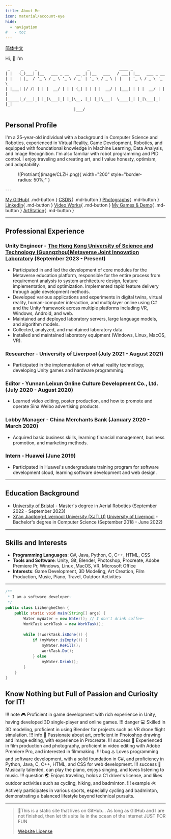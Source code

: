 ```yaml
---
title: About Me
icon: material/account-eye
hide:
  - navigation
#   - toc
---
```

[简体中文](./index.md)

Hi, 👋 I'm

```
 _     _     _                      _             ____ _  
| |   (_)___| |__   ___ _ __   __ _| |__   ___   / ___| |__   ___ _ __  
| |   | |_  / '_ \ / _ \ '_ \ / _` | '_ \ / _ \ | |   | '_ \ / _ \ '_ \ 
| |___| |/ /| | | |  __/ | | | (_| | | | |  __/ | |___| | | |  __/ | | |
|_____|_/___|_| |_|\___|_| |_|\__, |_| |_|\___|  \____|_| |_|\___|_| |_|
                              |___/            
```

<!-- <url id="cusiu8im52t17mknkgng" type="url" status="parsed" title="Text to ASCII: The best ASCII Art Generator & Maker" wc="3438">https://www.asciiart.eu/text-to-ascii-art  </url>  -->

## Personal Profile

I'm a 25-year-old individual with a background in Computer Science and Robotics, experienced in Virtual Reality, Game Development, Robotics, and equipped with foundational knowledge in Machine Learning, Data Analysis, and Image Recognition. I'm also familiar with robot programming and PID control. I enjoy traveling and creating art, and I value honesty, optimism, and adaptability.

<figure markdown>
![Protriant](image/CLZH.png){ width="200" style="border-radius: 50%;" }
</figure>
---

[My GitHub](https://github.com/Lizhenghe-Chen){ .md-button }
[CSDN](https://blog.csdn.net/weixin_46146935?type=blog){ .md-button }
[Photographs](https://bunnychen.tuchong.com/){ .md-button }
[LinkedIn](https://www.linkedin.com/in/lizhenghe-chen){ .md-button }
[Video Works](https://space.bilibili.com/34871506){ .md-button }
[My Games &amp; Demo](./myGames.md){ .md-button }
[ArtStation](https://www.artstation.com/lizhenghe_chen){ .md-button }

---

## Professional Experience

### **Unity Engineer** - [The Hong Kong University of Science and Technology (Guangzhou)](https://www.hkust-gz.edu.cn/)[Metaverse Joint Innovation Laboratory](./MetaverseJointInnovationLaboratory/index.md) (September 2023 - Present)

* Participated in and led the development of core modules for the Metaverse education platform, responsible for the entire process from requirement analysis to system architecture design, feature implementation, and optimization. Implemented rapid feature delivery through agile development methods.
* Developed various applications and experiments in digital twins, virtual reality, human-computer interaction, and multiplayer online using C# and the Unity framework across multiple platforms including VR, Windows, Android, and web.
* Maintained and deployed laboratory servers, large language models, and algorithm models.
* Collected, analyzed, and maintained laboratory data.
* Installed and maintained laboratory equipment (Windows, Linux, MacOS, VR).

### **Researcher** - University of Liverpool (July 2021 - August 2021)

* Participated in the implementation of virtual reality technology, developing Unity games and hardware programming.

### **Editor** - Yunnan Leixun Online Culture Development Co., Ltd. (July 2020 - August 2020)

* Learned video editing, poster production, and how to promote and operate Sina Weibo advertising products.

### **Lobby Manager** - China Merchants Bank (January 2020 - March 2020)

* Acquired basic business skills, learning financial management, business promotion, and marketing methods.

### **Intern** - Huawei (June 2019)

* Participated in Huawei's undergraduate training program for software development cloud, learning software development and web design.

---

## Education Background

* [University of Bristol](https://www.bristol.ac.uk/) - Master's degree in Aerial Robotics (September 2022 - September 2023)
* [Xi&#39;an Jiaotong-Liverpool University (XJTLU)](https://www.xjtlu.edu.cn/) [University of Liverpool](https://www.liverpool.ac.uk/) - Bachelor's degree in Computer Science (September 2018 - June 2022)

---

## Skills and Interests

* **Programming Languages**: C#, Java, Python, C, C++, HTML, CSS
* **Tools and Software**: Unity, Git, Blender, Photoshop, Procreate, Adobe Premiere Pr, Windows, Linux ,MacOS, VR, Microsoft Office
* **Interests**: Game Development, 3D Modeling, Art Creation, Film Production, Music, Piano, Travel, Outdoor Activities

---

<!-- 
## Projects and Works

* **3D Game Development**: Developed 3D single-player and online games.
* **VR Projects**: Developed VR drone flight simulation projects using Blender and Unity.
* **Film Production**: Proficient in video editing with Adobe Premiere Pro, participated in film production projects.

--- -->

```java
/**
 * I am a software developer~
 */
public class LizhengheChen {
    public static void main(String[] args) {
        Water myWater = new Water(); // I don't drink coffee~
        WorkTask workTask = new WorkTask();

        while (!workTask.isDone()) {
            if (myWater.isEmpty()) {
                myWater.ReFill();
                workTask.Do();
            } else
                myWater.Drink();
        }
    }
}
```

## Know Nothing but Full of Passion and Curiosity for IT!

!!! note
    🎮 Proficient in game development with rich experience in Unity, having developed 3D single-player and online games.
!!! danger
    💻 Skilled in 3D modeling, proficient in using Blender for projects such as VR drone flight simulation.
!!! info
    🎨 Passionate about art, proficient in Photoshop drawing and image editing, with experience in Procreate.
!!! success
    📸 Experienced in film production and photography, proficient in video editing with Adobe Premiere Pro, and interested in filmmaking.
!!! bug
    ♨️ Loves programming and software development, with a solid foundation in C#, and proficiency in Python, Java, C, C++, HTML, and CSS for web development.
!!! success
    🎹 Musically talented, can play the piano, enjoys singing, and loves listening to music.
!!! question
    🌏 Enjoys traveling, holds a C1 driver's license, and likes outdoor activities such as cycling, hiking, and badminton.
!!! example
    🚲 Actively participates in various sports, especially cycling and badminton, demonstrating a balanced lifestyle beyond technical pursuits.

---

> 🎉This is a static site that lives on GitHub...
> As long as GitHub and I are not finished,
> then let this site lie in the ocean of the Internet
> JUST FOR FUN
>
>
> [Website License](LICENSE.md)
